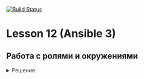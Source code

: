 [![Build Status](https://travis-ci.com/Otus-DevOps-2021-05/airmeno_infra.svg?branch=master)](https://travis-ci.com/Otus-DevOps-2021-05/airmeno_infra)

# Lesson 12 (Ansible 3)

## Работа с ролями и окружениями

<details>
  <summary>Решение</summary>

1. Создаем инфраструктуру под роли:
```
ansible-galaxy init app
ansible-galaxy init db
```
Переносим наши плейбуки в роли, модифицируем плейбуки в запуск роли.

2. Переносим наши переменнные окружения `ansible/environments` в две директории окружений `stage` и `prod`.

3. Модифицируем ansible.cfg.

4. Директорию `ansible` организуем согласно Best Practices.

5. Из Ansible Galaxy используем роль `jdauphant.nginx` и настраиваем обратное проксирование с помощью nginx.

Создадим файлы `environments/stage/requirements.yml` и `environments/prod/requirements.yml` и добавим:
```
- src: jdauphant.nginx
  version: v2.21.1
```
Установим роль:
```
ansible-galaxy install -r environments/stage/requirements.yml
```
Добавим переменные в `stage/group_vars/app` и `prod/group_vars/app`

```
nginx_sites:
  default:
    - listen 80
    - server_name "reddit"
    - location / {
        proxy_pass http://127.0.0.1:9292;
      }
```

Добавим вызов роли jdauphant.nginx в плейбук `app.yml`. Применим плейбук `ansible-playbook playbooks/site.yml` и убедимся что наша служба доступна на 80-м порту.

6. Работа с Ansible Vault

Подготовим необходимое окружение, создадим файл `vault.key` в `~/.ansible/` и зашифруем наши файлы с паролями пользователей:

```
ansible-vault encrypt environments/prod/credentials.yml
ansible-vault encrypt environments/stage/credentials.yml
```
Убедимся, что файлы зашифрованы и добавим вызов плейбука в файл `site.yml`.

### Задание со ⭐: Работа с динамическим инвентори

Чтоб не вводить каждый раз переменную `db_host:` в `ansible/environments/stage/group_vars/app` сделаем его динамически определеямой в [inventory.json](ansible/environments/prod/inventory.json).  


### Задание со ⭐⭐: Настройка TravisCI

Модифицируем `.travis.yml`. 

Для проверок TravisCI нам нужна аналогичная инфраструктура с packer, ansible, terraform:

```
ansible --version
ansible 2.10.5

terraform -v
Terraform v0.12.8

packer -v
1.7.3
```
установим:

```
sudo apt-get update
sudo apt-get install pip
sudo pip install ansible==2.10.5
sudo pip install ansible-lint
sudo apt-get install unzip git -y
wget https://releases.hashicorp.com/terraform/0.12.8/terraform_0.12.8_linux_amd64.zip
sudo unzip terraform_0.12.8_linux_amd64.zip -d /usr/local/bin
wget https://releases.hashicorp.com/packer/1.7.3/packer_1.7.3_linux_amd64.zip
sudo unzip -o packer_1.7.3_linux_amd64.zip -d /usr/local/bin
curl https://raw.githubusercontent.com/terraform-linters/tflint/master/install_linux.sh | bash
tflint -v
ansible-lint --version
terraform --version
packer --version
```

и добавим наши проверки:

```
- echo "Prepared to validate"
- /usr/local/bin/packer validate -var-file=packer/variables.json.example packer/app.json
- /usr/local/bin/packer validate -var-file=packer/variables.json.example packer/db.json
- cd packer
- /usr/local/bin/packer validate -var-file=variables.json.example ubuntu16.json
- /usr/local/bin/packer validate -var-file=variables.json.example immutable.json
- cd ../terraform/stage
- mv backend.tf backend.tf.example
- terraform init
- terraform validate
- tflint
- cd ../prod
- mv backend.tf backend.tf.example
- terraform init
- terraform validate
- tflint
- cd ../../ansible/playbooks
- ansible-lint playbooks/app.yml
- ansible-lint playbooks/clone.yml
- ansible-lint playbooks/db.yml
- ansible-lint playbooks/deploy.yml
- ansible-lint playbooks/packer_app.yml
- ansible-lint playbooks/packer_db.yml
- ansible-lint playbooks/reddit_app_multiple_plays.yml
- ansible-lint playbooks/reddit_app_one_play.yml
- ansible-lint playbooks/site.yml
- ansible-lint playbooks/users.yml
- ansible-galaxy install -r environments/stage/requirements.yml
```

Добавим бейдж со статусом билда в README.md. 

</details>
